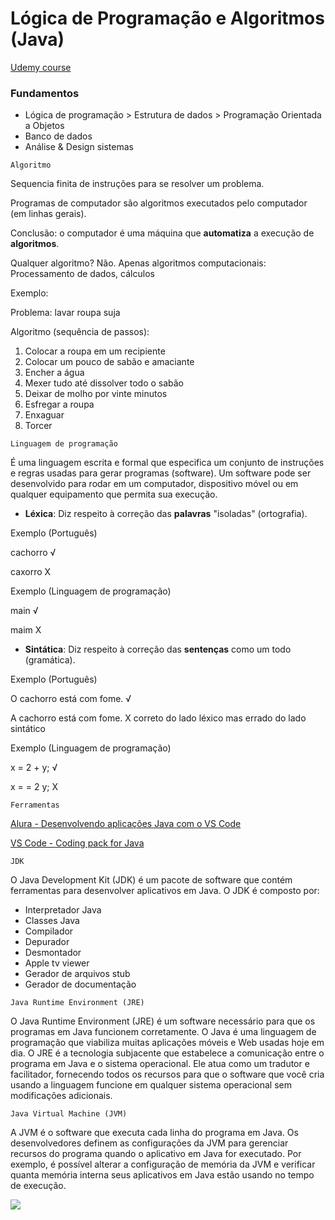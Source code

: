 # Lógica de Programação e Algoritmos (Java)

[Udemy course](https://www.udemy.com/course/java-curso-logica-de-programacao/)

### Fundamentos 

* Lógica de programação > Estrutura de dados > Programação Orientada a Objetos
* Banco de dados
* Análise & Design sistemas

```Algoritmo``` 

Sequencia finita de instruções para se resolver um problema. 

Programas de computador são algoritmos executados pelo computador (em linhas gerais). 

Conclusão: o computador é uma máquina que **automatiza** a execução de **algoritmos**.

Qualquer algoritmo? 
Não. Apenas algoritmos computacionais: Processamento de dados, cálculos

Exemplo: 

Problema: lavar roupa suja 

Algoritmo (sequência de passos):
1) Colocar a roupa em um recipiente
2) Colocar um pouco de sabão e amaciante
3) Encher a água
4) Mexer tudo até dissolver todo o sabão
5) Deixar de molho por vinte minutos
6) Esfregar a roupa
7) Enxaguar
8) Torcer

```Linguagem de programação```

É uma linguagem escrita e formal que especifica um conjunto de instruções e regras usadas para gerar programas (software). Um software pode ser desenvolvido para rodar em um computador, dispositivo móvel ou em qualquer equipamento que permita sua execução.

* **Léxica**: Diz respeito à correção das **palavras** "isoladas" (ortografia).

Exemplo (Português)

cachorro √ 

caxorro X

Exemplo (Linguagem de programação)

main √

maim X

* **Sintática**: Diz respeito à correção das **sentenças** como um todo (gramática).

Exemplo (Português)

O cachorro está com fome. √

A cachorro está com fome. X correto do lado léxico mas errado do lado sintático

Exemplo (Linguagem de programação)

x = 2 + y; √ 

x = = 2 y; X

```Ferramentas```

[Alura - Desenvolvendo aplicações Java com o VS Code](https://www.alura.com.br/artigos/desenvolvendo-aplicacoes-java-vs-code?utm_term=&utm_campaign=%5BSearch%5D+%5BPerformance%5D+-+Dynamic+Search+Ads+-+Artigos+e+Conte%C3%BAdos&utm_source=adwords&utm_medium=ppc&hsa_acc=7964138385&hsa_cam=11384329873&hsa_grp=164240702375&hsa_ad=703853654617&hsa_src=g&hsa_tgt=aud-409949667484:dsa-2276348409543&hsa_kw=&hsa_mt=&hsa_net=adwords&hsa_ver=3&gad_source=1&gclid=CjwKCAjw6c63BhAiEiwAF0EH1HoSTtmapfxfzCLFsiqzD5Thzi0vmb3RwemK9kT4QBdhELEvd1WqpBoC7UQQAvD_BwE)

[VS Code - Coding pack for Java](https://code.visualstudio.com/docs/java/java-tutorial#_coding-pack-for-java)

```JDK```

O Java Development Kit (JDK) é um pacote de software que contém ferramentas para desenvolver aplicativos em Java. O JDK é composto por:

* Interpretador Java
* Classes Java
* Compilador
* Depurador
* Desmontador
* Apple tv viewer
* Gerador de arquivos stub
* Gerador de documentação

```Java Runtime Environment (JRE)```

O Java Runtime Environment (JRE) é um software necessário para que os programas em Java funcionem corretamente. O Java é uma linguagem de programação que viabiliza muitas aplicações móveis e Web usadas hoje em dia. O JRE é a tecnologia subjacente que estabelece a comunicação entre o programa em Java e o sistema operacional. Ele atua como um tradutor e facilitador, fornecendo todos os recursos para que o software que você cria usando a linguagem funcione em qualquer sistema operacional sem modificações adicionais.

```Java Virtual Machine (JVM)```

A JVM é o software que executa cada linha do programa em Java. Os desenvolvedores definem as configurações da JVM para gerenciar recursos do programa quando o aplicativo em Java for executado. Por exemplo, é possível alterar a configuração de memória da JVM e verificar quanta memória interna seus aplicativos em Java estão usando no tempo de execução.

![](/assets/estrutura%20sequencial.png)










